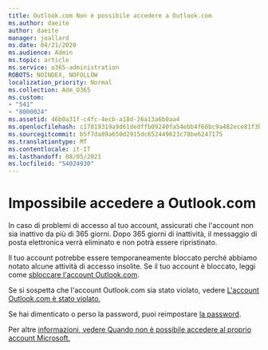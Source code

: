 ```yaml
---
title: Outlook.com Non è possibile accedere a Outlook.com
ms.author: daeite
author: daeite
manager: joallard
ms.date: 04/21/2020
ms.audience: Admin
ms.topic: article
ms.service: o365-administration
ROBOTS: NOINDEX, NOFOLLOW
localization_priority: Normal
ms.collection: Adm_O365
ms.custom:
- "541"
- "8000024"
ms.assetid: 46b0a31f-c4fc-4ecb-a18d-26a13a6b0aa4
ms.openlocfilehash: c17819319a9d61dedffb09240fa54ebb4f60bc9a482ece81f3b72693abea3d2e
ms.sourcegitcommit: b5f7da89a650d2915dc652449623c78be6247175
ms.translationtype: MT
ms.contentlocale: it-IT
ms.lasthandoff: 08/05/2021
ms.locfileid: "54024930"
---
```

# <a name="cant-sign-in-to-outlookcom"></a>Impossibile accedere a Outlook.com

In caso di problemi di accesso al tuo account, assicurati che l'account non sia inattivo da più di 365 giorni. Dopo 365 giorni di inattività, il messaggio di posta elettronica verrà eliminato e non potrà essere ripristinato.
  
Il tuo account potrebbe essere temporaneamente bloccato perché abbiamo notato alcune attività di accesso insolite. Se il tuo account è bloccato, leggi come [sbloccare l'account Outlook.com](https://support.office.com/article/f4ad2701-d166-4d8b-8a6a-9af2a1f8a4c4?wt.mc_id=Office_Outlook_com_Alchemy).
  
Se si sospetta che l'account Outlook.com sia stato violato, vedere [L'account Outlook.com è stato violato.](https://support.office.com/article/35993ac5-ac2f-494e-aacb-5232dda453d8?wt.mc_id=Office_Outlook_com_Alchemy)
  
Se hai dimenticato o perso la password, puoi reimpostare [la password](https://go.microsoft.com/fwlink/p/?LinkID=242804).
  
Per altre [informazioni, vedere Quando non è possibile accedere al proprio account Microsoft.](https://go.microsoft.com/fwlink/p/?linkid=837479)
  